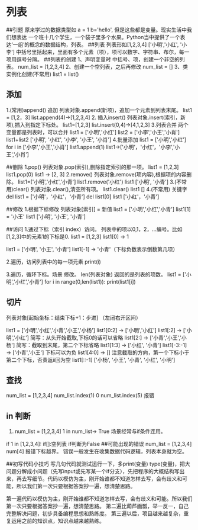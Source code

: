 列表
===
##引题
原来学过的数据类型如 a = 1 b='hello',
但是这些都是变量。现实生活中我们想表达 一个班十几个学生，一个袋子里多个水果。Python当中提供了一个表达‘一组’的概念的数据结构，列表。
##列表
列表形如[1,2,3,4] ['小明','小红', '小李’]
中括号里括起来，里面有多个元素（项），项可以数字、字符串、布尔，每一项用逗号分隔。
##列表的创建
1、声明变量时 中括号、项，创建一个非空的列表。
num_list = [1,2,3,4]
2、创建一个空列表，之后再修改
num_list = []
3、类实例化创建(不常用)
list1 = list()

## 添加
1.(常用)append() 追加
列表对象.append(新项)，追加一个元素到列表末尾。
list1 = [1,2，3]
list.append(4)→[1,2,3,4]
2. 插入insert()
列表对象.insert(索引，新项),插入到指定下标处。
list1=[1,2,3]
list.insert(0,4)→[4,1,2,3]
3.列表合并
两个变量都是列表时，可以合并
list1 = ['小明','小红']
list2 = ['小李','小王','小肖']
list1+list2
['小明', '小红', '小李', '小王', '小肖']
4.批量添加
list1 = ['小明','小红']
for i in ['小李','小王','小肖']
    list1.append(1)
list1→['小明’，'小红'，'小李','小王','小肖']

##删除
1.pop()
列表对象.pop(索引),删除指定索引的那一项。
list1 = [1,2,3]
list1.pop(0)
list1 → [2, 3]
2.remove()
列表对象.remove(项内容),根据项的内容删除。
list1=['小明','小红','小青']
list1.remove('小红')
list1
['小明', '小青']
3.(不常用)clear()
列表对象.clear(),清空所有项。
list1.clear()
list1
[]
4.(不常用) 关键字 del
list1 = ['小明'，'小红'，'小青']
del list1[0]
list1
['小红'，'小青']

##修改
1.根据下标修改
列表对象[索引] = 新值
list1 = ['小明','小红','小青']
list1[1] = '小王'
list1
['小明', '小王', '小青']

##访问
1.通过下标（索引 index）访问。
列表中的项以0,1，2，...编号。比如[1,2,3]中的元素1的下标是0.
list1 = [1,2,3]
list1[0] → 1 

list1 = ['小明', '小王', '小青']
list1[-1]  → '小青'（下标负数表示倒数第几项）

2.遍历，访问列表中的每一项元素 
    print(i)
    
3.遍历，循环下标。场景 修改。
len(列表对象)  返回的是列表的项数。
list1 = ['小明','小红','小青']
for i in range(0,len(list1)):
    print(list1[i])
    
## 切片
列表对象[起始坐标：结束下标+1：步进]  （左闭右开区间）

list1 = ['小明','小红','小青','小王','小杨']
list1[0:2]  → ['小明','小红']
list1[:2] →  ['小明','小红']   简写：从头开始截取,下标0的话可以省略
list1[2:] →  ['小青','小王','小杨']  简写：截取到末尾，第二个下标省略
list1[1:3]  → ['小红', '小青']
list1[-3:-1] → ['小青','小王']  下标可以为负
list1[4:0] → []  注意截取的方向，第一个下标小于第二个下标，否责返ii回为空
list1[::-1]
['小杨', '小王', '小青', '小红', '小明']

##  查找 
num_list = [1,2,3,4]
num_list.index(1)
0
num_list.index(5)
报错

## in 判断
1. num_list = [1,2,3,4]
1 in num_list→ True
  场景经常与if条件连用。

if 1 in [1,2,3,4]:
if[]:空列表  if判断为False
##可能出现的错误
num_list = [1,2,3,4]
num[4]
报错下标越界。
错误一般发生在收集数据代码逻辑，列表本身就为空。

##初写代码小技巧
写几句代码就测试运行一下，多print(变量) type(变量)，把大问题分解成小问题（先写input或先写某一个if分支），先把程序的大概结构写出来，再去写细节。代码以模仿为主，刚开始谁都不知道怎样去写，会有歧义和可能，所以我们第一次只要根据答案抄一遍，想清楚思路。

第一遍代码以模仿为主，刚开始谁都不知道怎样去写，会有歧义和可能。所以我们第一次只要根据答案抄一遍，想清楚思路。
第二遍比葫芦画瓢，举一反一，自己完整解决问题，初步具备编程思想和熟练度。
第三遍以后，项目越来越复杂，重复运用之前的知识点，知识点越来越熟练。


